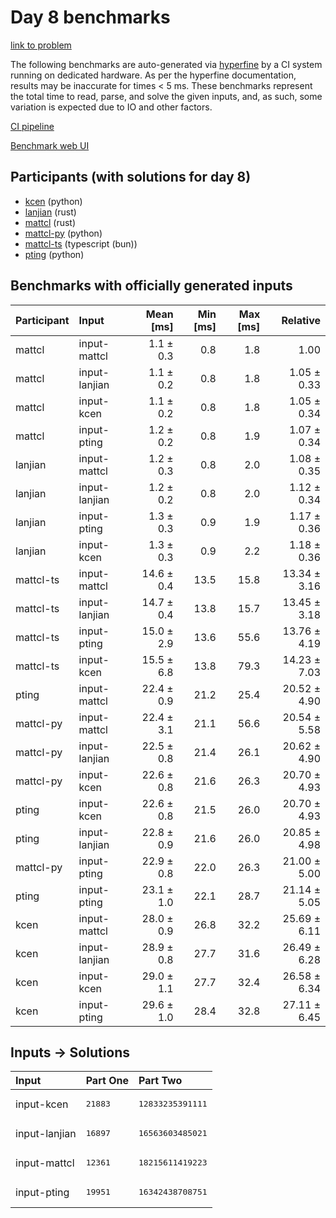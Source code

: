 # Day 8 benchmarks

[link to problem](https://adventofcode.com/2023/day/8)

The following benchmarks are auto-generated via
[hyperfine](https://github.com/sharkdp/hyperfine) by a CI system running on
dedicated hardware. As per the hyperfine documentation, results may be
inaccurate for times < 5 ms. These benchmarks represent the total time to read,
parse, and solve the given inputs, and, as such, some variation is expected due
to IO and other factors.

[CI pipeline](http://ci.papercode.net:8080/teams/main/pipelines/aoc2023)

[Benchmark web UI](https://aoc.ancalagon.black)


## Participants (with solutions for day 8)

- [kcen](https://github.com/kcen/aoc2023) (python)
- [lanjian](https://github.com/lanjian/aoc-2023) (rust)
- [mattcl](https://github.com/mattcl/aoc2023) (rust)
- [mattcl-py](https://github.com/mattcl/aoc2023-py) (python)
- [mattcl-ts](https://github.com/mattcl/aoc2023-js) (typescript (bun))
- [pting](https://github.com/pting/aoc2023) (python)


## Benchmarks with officially generated inputs

| Participant | Input | Mean [ms] | Min [ms] | Max [ms] | Relative |
|:---|:---|---:|---:|---:|---:|
| mattcl | input-mattcl | 1.1 ± 0.3 | 0.8 | 1.8 | 1.00 |
| mattcl | input-lanjian | 1.1 ± 0.2 | 0.8 | 1.8 | 1.05 ± 0.33 |
| mattcl | input-kcen | 1.1 ± 0.2 | 0.8 | 1.8 | 1.05 ± 0.34 |
| mattcl | input-pting | 1.2 ± 0.2 | 0.8 | 1.9 | 1.07 ± 0.34 |
| lanjian | input-mattcl | 1.2 ± 0.3 | 0.8 | 2.0 | 1.08 ± 0.35 |
| lanjian | input-lanjian | 1.2 ± 0.2 | 0.8 | 2.0 | 1.12 ± 0.34 |
| lanjian | input-pting | 1.3 ± 0.3 | 0.9 | 1.9 | 1.17 ± 0.36 |
| lanjian | input-kcen | 1.3 ± 0.3 | 0.9 | 2.2 | 1.18 ± 0.36 |
| mattcl-ts | input-mattcl | 14.6 ± 0.4 | 13.5 | 15.8 | 13.34 ± 3.16 |
| mattcl-ts | input-lanjian | 14.7 ± 0.4 | 13.8 | 15.7 | 13.45 ± 3.18 |
| mattcl-ts | input-pting | 15.0 ± 2.9 | 13.6 | 55.6 | 13.76 ± 4.19 |
| mattcl-ts | input-kcen | 15.5 ± 6.8 | 13.8 | 79.3 | 14.23 ± 7.03 |
| pting | input-mattcl | 22.4 ± 0.9 | 21.2 | 25.4 | 20.52 ± 4.90 |
| mattcl-py | input-mattcl | 22.4 ± 3.1 | 21.1 | 56.6 | 20.54 ± 5.58 |
| mattcl-py | input-lanjian | 22.5 ± 0.8 | 21.4 | 26.1 | 20.62 ± 4.90 |
| mattcl-py | input-kcen | 22.6 ± 0.8 | 21.6 | 26.3 | 20.70 ± 4.93 |
| pting | input-kcen | 22.6 ± 0.8 | 21.5 | 26.0 | 20.70 ± 4.93 |
| pting | input-lanjian | 22.8 ± 0.9 | 21.6 | 26.0 | 20.85 ± 4.98 |
| mattcl-py | input-pting | 22.9 ± 0.8 | 22.0 | 26.3 | 21.00 ± 5.00 |
| pting | input-pting | 23.1 ± 1.0 | 22.1 | 28.7 | 21.14 ± 5.05 |
| kcen | input-mattcl | 28.0 ± 0.9 | 26.8 | 32.2 | 25.69 ± 6.11 |
| kcen | input-lanjian | 28.9 ± 0.8 | 27.7 | 31.6 | 26.49 ± 6.28 |
| kcen | input-kcen | 29.0 ± 1.1 | 27.7 | 32.4 | 26.58 ± 6.34 |
| kcen | input-pting | 29.6 ± 1.0 | 28.4 | 32.8 | 27.11 ± 6.45 |


## Inputs -> Solutions

| Input | Part One | Part Two |
|:---|:---|:---|
|input-kcen|<pre>21883</pre>|<pre>12833235391111</pre>|
|input-lanjian|<pre>16897</pre>|<pre>16563603485021</pre>|
|input-mattcl|<pre>12361</pre>|<pre>18215611419223</pre>|
|input-pting|<pre>19951</pre>|<pre>16342438708751</pre>|